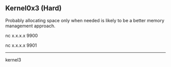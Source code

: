 Kernel0x3 (Hard)
----------------------------------------
Probably allocating space only when needed is likely to be a better memory management approach.

nc x.x.x.x 9900

nc x.x.x.x 9901

----------------------------------------
kernel3